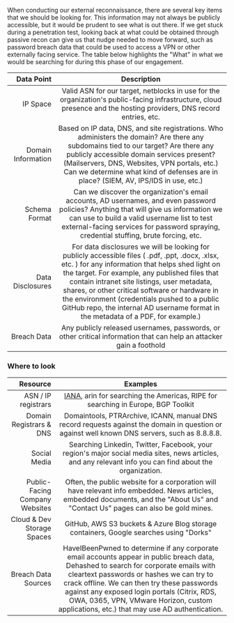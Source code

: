 When conducting our external reconnaissance, there are several key items that we should be looking for. This information may not always be publicly accessible, but it would be prudent to see what is out there. If we get stuck during a penetration test, looking back at what could be obtained through passive recon can give us that nudge needed to move forward, such as password breach data that could be used to access a VPN or other externally facing service. The table below highlights the "What" in what we would be searching for during this phase of our engagement.

| Data Point |	Description |
|-----------:|:------------:|
| IP Space   | Valid ASN for our target, netblocks in use for the organization's public-facing infrastructure, cloud presence and the hosting providers, DNS record entries, etc. |
| Domain Information |	Based on IP data, DNS, and site registrations. Who administers the domain? Are there any subdomains tied to our target? Are there any publicly accessible domain services present? (Mailservers, DNS, Websites, VPN portals, etc.) Can we determine what kind of defenses are in place? (SIEM, AV, IPS/IDS in use, etc.) |
| Schema Format | 	Can we discover the organization's email accounts, AD usernames, and even password policies? Anything that will give us information we can use to build a valid username list to test external-facing services for password spraying, credential stuffing, brute forcing, etc.
| Data Disclosures |	For data disclosures we will be looking for publicly accessible files ( .pdf, .ppt, .docx, .xlsx, etc. ) for any information that helps shed light on the target. For example, any published files that contain intranet site listings, user metadata, shares, or other critical software or hardware in the environment (credentials pushed to a public GitHub repo, the internal AD username format in the metadata of a PDF, for example.) |
| Breach Data | Any publicly released usernames, passwords, or other critical information that can help an attacker gain a foothold |

### Where to look
| Resource 	| Examples |
|----------:|:--------:|
| ASN / IP registrars | [IANA](https://www.iana.org/), arin for searching the Americas, RIPE for searching in Europe, BGP Toolkit |
| Domain Registrars & DNS |	Domaintools, PTRArchive, ICANN, manual DNS record requests against the domain in question or against well known DNS servers, such as 8.8.8.8. |
| Social Media | Searching Linkedin, Twitter, Facebook, your region's major social media sites, news articles, and any relevant info you can find about the organization. |
| Public-Facing Company Websites | Often, the public website for a corporation will have relevant info embedded. News articles, embedded documents, and the "About Us" and "Contact Us" pages can also be gold mines. |
| Cloud & Dev Storage Spaces |	GitHub, AWS S3 buckets & Azure Blog storage containers, Google searches using "Dorks" |
| Breach Data Sources | HaveIBeenPwned to determine if any corporate email accounts appear in public breach data, Dehashed to search for corporate emails with cleartext passwords or hashes we can try to crack offline. We can then try these passwords against any exposed login portals (Citrix, RDS, OWA, 0365, VPN, VMware Horizon, custom applications, etc.) that may use AD authentication. | 